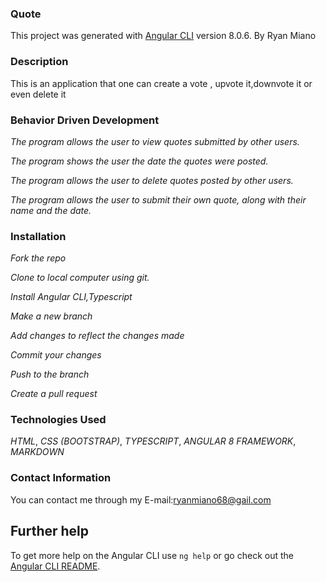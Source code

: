 ### Quote

This project was generated with [Angular CLI](https://github.com/angular/angular-cli) version 8.0.6. By Ryan Miano

### Description
This is an application that one can create a vote , upvote it,downvote it or even delete it

### Behavior Driven Development

*The program allows the user to view quotes submitted by other users.*

*The program shows the user the date the quotes were posted.*

*The program allows the user to delete quotes posted by other users.*

*The program allows the user to submit their own quote, along with their name and the date.*

### Installation

*Fork the repo*

*Clone to local computer using git.*

*Install Angular CLI,Typescript*

*Make a new branch*

*Add changes to reflect the changes made*

*Commit your changes*

*Push to the branch*

*Create a pull request*

### Technologies Used
*HTML*,
*CSS (BOOTSTRAP)*,
*TYPESCRIPT*,
*ANGULAR 8 FRAMEWORK*,
*MARKDOWN*

### Contact Information 
You can contact me through my E-mail:ryanmiano68@gail.com









## Further help

To get more help on the Angular CLI use `ng help` or go check out the [Angular CLI README](https://github.com/angular/angular-cli/blob/master/README.md).
